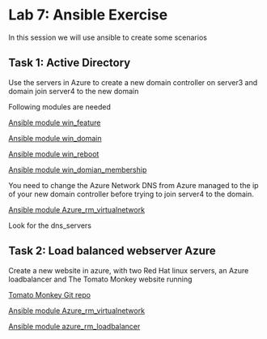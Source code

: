 # Lab 7: Ansible Exercise

In this session we will use ansible to create some scenarios

## Task 1: Active Directory

Use the servers in Azure to create a new domain controller on server3 and domain join server4 to the new domain

Following modules are needed

[Ansible module win_feature](https://docs.ansible.com/ansible/latest/modules/win_feature_module.html)

[Ansible module win_domain](https://docs.ansible.com/ansible/latest/modules/win_domain_module.html)

[Ansible module win_reboot](https://docs.ansible.com/ansible/latest/modules/win_reboot_module.html)

[Ansible module win_domian_membership](https://docs.ansible.com/ansible/latest/modules/win_domain_membership_module.html)

You need to change the Azure Network DNS from Azure managed to the ip of your new domain controller before trying to join server4 to the domain.

[Ansible module Azure_rm_virtualnetwork](https://docs.ansible.com/ansible/latest/modules/azure_rm_virtualnetwork_module.html)

Look for the dns_servers

## Task 2: Load balanced webserver Azure

Create a new website in azure, with two Red Hat linux servers, an Azure loadbalancer and The Tomato Monkey website running

[Tomato Monkey Git repo](https://github.com/jesperberth/tomato-monkey)

[Ansible module Azure_rm_virtualnetwork](https://docs.ansible.com/ansible/latest/modules/azure_rm_virtualnetwork_module.html)

[Ansible module azure_rm_loadbalancer](https://docs.ansible.com/ansible/latest/modules/azure_rm_loadbalancer_module.html)
